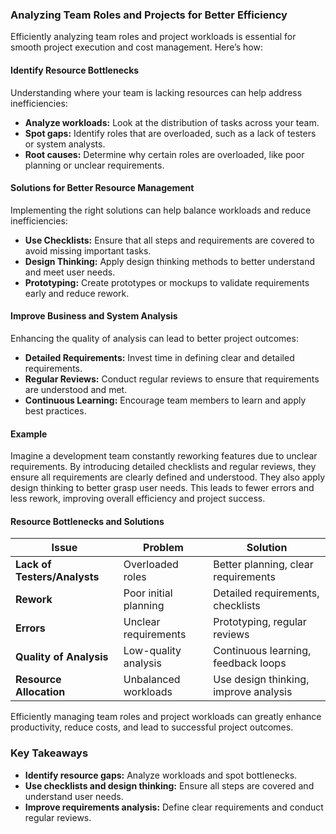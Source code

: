 ### Analyzing Team Roles and Projects for Better Efficiency

Efficiently analyzing team roles and project workloads is essential for smooth project execution and cost management. Here’s how:

#### Identify Resource Bottlenecks
Understanding where your team is lacking resources can help address inefficiencies:
- **Analyze workloads:** Look at the distribution of tasks across your team.
- **Spot gaps:** Identify roles that are overloaded, such as a lack of testers or system analysts.
- **Root causes:** Determine why certain roles are overloaded, like poor planning or unclear requirements.

#### Solutions for Better Resource Management
Implementing the right solutions can help balance workloads and reduce inefficiencies:
- **Use Checklists:** Ensure that all steps and requirements are covered to avoid missing important tasks.
- **Design Thinking:** Apply design thinking methods to better understand and meet user needs.
- **Prototyping:** Create prototypes or mockups to validate requirements early and reduce rework.

#### Improve Business and System Analysis
Enhancing the quality of analysis can lead to better project outcomes:
- **Detailed Requirements:** Invest time in defining clear and detailed requirements.
- **Regular Reviews:** Conduct regular reviews to ensure that requirements are understood and met.
- **Continuous Learning:** Encourage team members to learn and apply best practices.

#### Example
Imagine a development team constantly reworking features due to unclear requirements. By introducing detailed checklists and regular reviews, they ensure all requirements are clearly defined and understood. They also apply design thinking to better grasp user needs. This leads to fewer errors and less rework, improving overall efficiency and project success.

#### Resource Bottlenecks and Solutions

| Issue                        | Problem                               | Solution                            |
|------------------------------|---------------------------------------|-------------------------------------|
| **Lack of Testers/Analysts** | Overloaded roles                      | Better planning, clear requirements |
| **Rework**                   | Poor initial planning                 | Detailed requirements, checklists   |
| **Errors**                   | Unclear requirements                  | Prototyping, regular reviews        |
| **Quality of Analysis**      | Low-quality analysis                  | Continuous learning, feedback loops |
| **Resource Allocation**      | Unbalanced workloads                  | Use design thinking, improve analysis |

Efficiently managing team roles and project workloads can greatly enhance productivity, reduce costs, and lead to successful project outcomes.

### Key Takeaways
- **Identify resource gaps:** Analyze workloads and spot bottlenecks.
- **Use checklists and design thinking:** Ensure all steps are covered and understand user needs.
- **Improve requirements analysis:** Define clear requirements and conduct regular reviews.

